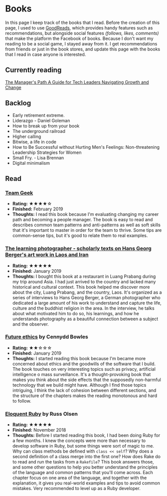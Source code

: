 # Books

In this page I keep track of the books that I read. Before the creation of this page, I used to use [GoodReads](https://www.goodreads.com/), which provides handy features such as recommendations, but alongside social features _(follows, likes, comments)_ that make the platform the Facebook of books. Because I don't want my reading to be a social game, I stayed away from it. I get recommendations from friends or just in the book stores, and update this page with the books that I read in case anyone is interested.

## Currently reading

[The Manager's Path
A Guide for Tech Leaders Navigating Growth and Change](http://shop.oreilly.com/product/0636920056843.do)

## Backlog

- Early retirement extreme.
- Liderazgo - Daniel Goleman
- How to break up from your book
- The underground railroad
- Higher calling
- Bitwise, a life in code
- How to Be Successful without Hurting Men's Feelings: Non-threatening Leadership Strategies for Women
- Small Fry. - Lisa Brennan
- Digital minimalism

## Read

### [Team Geek](http://shop.oreilly.com/product/0636920018025.do)

- **Rating:** ★★★★☆
- **Finished:** February 2019
- **Thoughts:** I read this book because I'm evaluating changing my career path and becoming a people manager. The book is easy to read and describes common team patterns and anti-patterns as well as soft skills that it's important to master in order for the team to thrive. Some tips are common-sense tips, but it's good to relate them to real examples.

### [The learning photographer - scholarly texts on Hans Georg Berger's art work in Laos and Iran](https://trove.nla.gov.au/work/157104513?q&versionId=171256754)

- **Rating:** ★★★★★
- **Finished:** January 2019
- **Thoughts:** I bought this book at a restaurant in Luang Prabang during my trip around Asia. I had just arrived to the country and lacked many historical and cultural context. This book helped me discover more about the city, Luang Prabang, and the country, Laos. It's organized as a series of interviews to Hans Georg Berger, a German photographer who dedicated a large amount of his work to understand and capture the life, culture and the buddhist religion in the area. In the interview, he talks about what motivated him to do so, his learnings, and how he understands photography as a beautiful connection between a subject and the observer.

### [Future ethics](https://www.future-ethics.com/) by Cennydd Bowles

- **Rating:** ★★☆☆☆
- **Finished:** January 2019
- **Thoughts:** I started reading this book because I'm became more concerned about ethics and the goodwills of the software that I build. The book touches on very interesting topics such as privacy, artificial intelligence o mass surveillance. It's a thought-provoking book that makes you think about the side effects that the supposedly non-harmful technology that we build might have. Although I find those topics intriguing, I think the lack of cohesion between different sections, and the structure of the chapters makes the reading monotonous and hard to follow.

### [Eloquent Ruby](http://eloquentruby.com/) by Russ Olsen

- **Rating:** ★★★★★
- **Finished:** November 2018
- **Thoughts:** Before I started reading this book, I had been doing Ruby for a few months. I knew the concepts were more than necessary to develop software in Ruby, but some things were sort of magic to me. Why can class methods be defined with `class << self`? Why does a second definition of a class merge into the first one? How does Rake do to read and run the tasks from a `Rakefile`? This book answers those, and some other questions to help you better understand the principles of the language and common patterns that you'll come across. Each chapter focus on one area of the language, and together with the explanation, it gives you real-world examples and tips to avoid common mistakes. Very recommended to level up as a Ruby developer.
